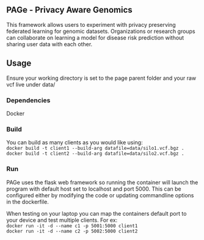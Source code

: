 ## PAGe - Privacy Aware Genomics
This framework allows users to experiment with privacy preserving federated learning for genomic datasets. Organizations or research groups can collaborate on learning a model for disease risk prediction without sharing user data with each other.  

## Usage
Ensure your working directory is set to the page parent folder and your raw vcf live under data/ 

### Dependencies
Docker 

### Build
You can build as many clients as you would like using:  
`docker build -t client1 --build-arg datafile=data/silo1.vcf.bgz .`  
`docker build -t client2 --build-arg datafile=data/silo2.vcf.bgz .`

### Run
PAGe uses the flask web framework so running the container will launch the program with default host set to localhost and port 5000. This can be configured either by modifying the code or updating commandline options in the dockerfile.   

When testing on your laptop you can map the containers default port to your device and test multiple clients. For ex:  
`docker run -it -d --name c1 -p 5001:5000 client1`  
`docker run -it -d --name c2 -p 5002:5000 client2`








